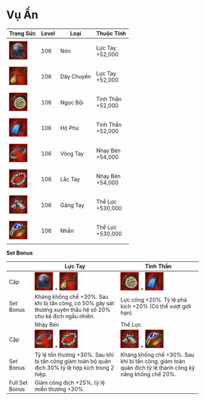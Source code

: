 # Vụ Ẩn

| Trang Sức                                    | Level | Loại       | Thuộc Tính                  |
| -------------------------------------------- | ----- | ---------- | --------------------------- |
| ![](<../../.gitbook/assets/image (209).png>) | 106   | Nón        | <p>Lực Tay<br>+52,000</p>   |
| ![](<../../.gitbook/assets/image (243).png>) | 106   | Dây Chuyền | <p>Lực Tay<br>+52,000</p>   |
| ![](<../../.gitbook/assets/image (747).png>) | 106   | Ngọc Bội   | <p>Tinh Thần<br>+52,000</p> |
| ![](<../../.gitbook/assets/image (268).png>) | 106   | Hộ Phù     | <p>Tinh Thần<br>+52,000</p> |
| ![](<../../.gitbook/assets/image (744).png>) | 106   | Vòng Tay   | <p>Nhạy Bén<br>+54,000</p>  |
| ![](<../../.gitbook/assets/image (731).png>) | 106   | Lắc Tay    | <p>Nhạy Bén<br>+54,000</p>  |
| ![](<../../.gitbook/assets/image (759).png>) | 106   | Găng Tay   | <p>Thể Lực<br>+530,000</p>  |
| ![](<../../.gitbook/assets/image (211).png>) | 106   | Nhẫn       | <p>Thể Lực<br>+530,000</p>  |

&#x20;

**Set Bonus**

|                | Lực Tay                                                                                                        | Tinh Thần                                                                                              |
| -------------- | -------------------------------------------------------------------------------------------------------------- | ------------------------------------------------------------------------------------------------------ |
| Cặp            |  ![](<../../.gitbook/assets/image (209).png>) + ![](<../../.gitbook/assets/image (243).png>)                   | ![](<../../.gitbook/assets/image (747).png>) + ![](<../../.gitbook/assets/image (268).png>)            |
| Set Bonus      | Kháng khống chế +30%. Sau khi bị tấn công, có  50% gây sát thương xuyên thấu hệ số 20% cho kẻ địch ngẫu nhiên. | Lực công +20%. Tỷ lệ phá kích +20% (Có thể vượt giới hạn)                                              |
|                | Nhạy Bén                                                                                                       | Thể Lực                                                                                                |
| Cặp            |  ![](<../../.gitbook/assets/image (744).png>) + ![](<../../.gitbook/assets/image (731).png>)                   | ![](<../../.gitbook/assets/image (759).png>) + ![](<../../.gitbook/assets/image (211).png>)            |
| Set Bonus      | Tỷ lệ tổn thương +30%. Sau khi bị tấn công giảm toàn bộ quân địch 30% tỷ lệ hợp kích trong 2 hiệp.             | Kháng khống chế +30%. Sau khi bị tấn công, giảm toàn quân địch tỷ lệ thành công kỹ năng khống chế 20%. |
| Full Set Bonus | Giảm công địch +25%, tỷ lệ miễn thương +30%.                                                                   |                                                                                                        |
